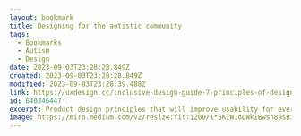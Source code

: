 ```yaml
---
layout: bookmark
title: Designing for the autistic community
tags:
  - Bookmarks
  - Autism
  - Design
date: 2023-09-03T23:28:28.849Z
created: 2023-09-03T23:28:28.849Z
modified: 2023-09-03T23:28:39.488Z
link: https://uxdesign.cc/inclusive-design-guide-7-principles-of-designing-for-the-autistic-community-1e6dcd4bae85
id: 640346447
excerpt: Product design principles that will improve usability for everyone.
image: https://miro.medium.com/v2/resize:fit:1200/1*5KIW1oDWkIBwsn89sBibjg.png
---
```

